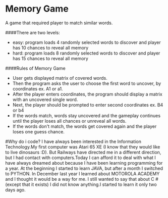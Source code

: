 # Memory Game

A game that required player to match similar words. 

####There are two levels:

* easy: program loads 4 randomly selected words to discover and player has 10
  chances to reveal all memory
* hard: program loads 8 randomly selected words to discover and player has 15
  chances to reveal all memory

####Rules of Memory Game
* User gets displayed matrix of covered words.
* Then the program asks the user to choose the first word to uncover, by
  coordinates ex. A1 or a1.
* After the player enters coordinates, the program should display a matrix with an
  uncovered single word.
* Next, the player should be prompted to enter second coordinates ex. B4 or b4
* If the words match, words stay uncovered and the gameplay continues until the player loses all
  chances or unreveal all words.
* If the words don't match, the words get covered again and the player loses one guess chance.


#Why do i code?
I have always been interested in the Information Technology.My first computer was Atari 65 XE 
(I know that they would like to live dinosaurs :D). But Railways have directed me in a different 
direction, but I had contact with computers.Today I can afford it to deal with what I have always 
dreamed about because I have been learning programming for a year. At the beginning I started to 
learn JAVA, but after a month I switched to PYTHON. In December last year I learned about MOTOROLA
ACADEMY and I thought it would be a way for me. I still wanted to say that about C # 
(except that it exists) I did not know anything.I started to learn it only two days ago.


